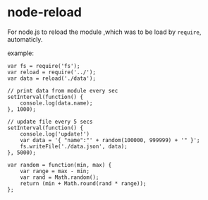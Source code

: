 node-reload
===========

For node.js to reload the module ,which was to be load by `require`, automaticly.

example:

    var fs = require('fs');
    var reload = require('../');
    var data = reload('./data');
    
    // print data from module every sec
    setInterval(function() {
        console.log(data.name);
    }, 1000);
    
    // update file every 5 secs
    setInterval(function() {
    	console.log('update!')
        var data = '{ "name":"' + random(100000, 999999) + '" }';
        fs.writeFile('./data.json', data);
    }, 5000);
    
    var random = function(min, max) {
        var range = max - min;
        var rand = Math.random();
        return (min + Math.round(rand * range));
    };
